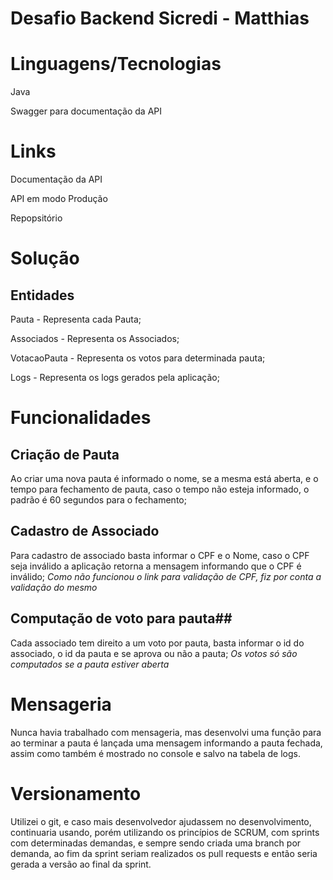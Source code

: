 # Desafio Backend Sicredi - Matthias

# Linguagens/Tecnologias #

Java

Swagger para documentação da API

# Links #

Documentação da API

API em modo Produção

Repopsitório

# Solução #
## Entidades ##
Pauta - Representa cada Pauta;

Associados - Representa os Associados;

VotacaoPauta - Representa os votos para determinada pauta;

Logs - Representa os logs gerados pela aplicação;

# Funcionalidades #

## Criação de Pauta ##
Ao criar uma nova pauta é informado o nome, se a mesma está aberta, e o tempo para fechamento de pauta, caso o tempo não esteja informado, o padrão é 60 segundos para o fechamento;

## Cadastro de Associado ##
Para cadastro de associado basta informar o CPF e o Nome, caso o CPF seja inválido a aplicação retorna a mensagem informando que o CPF é inválido;
*Como não funcionou o link para validação de CPF, fiz por conta a validação do mesmo*

## Computação de voto para pauta##
Cada associado tem direito a um voto por pauta, basta informar o id do associado, o id da pauta e se aprova ou não a pauta;
*Os votos só são computados se a pauta estiver aberta*

# Mensageria #
Nunca havia trabalhado com mensageria, mas desenvolvi uma função para ao terminar a pauta é lançada uma mensagem informando a pauta fechada, assim como também é mostrado no console e salvo na tabela de logs.

# Versionamento #
Utilizei o git, e caso mais desenvolvedor ajudassem no desenvolvimento, continuaria usando, porém utilizando os princípios de SCRUM, com sprints com determinadas demandas, e sempre sendo criada uma branch por demanda, ao fim da sprint seriam realizados os pull requests e então seria gerada a versão ao final da sprint.
